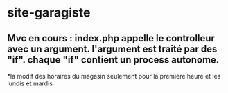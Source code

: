 # site-garagiste
Mvc en cours :
index.php appelle le controlleur avec un argument.
l'argument est traité par des "if".
chaque "if" contient un process autonome.
--------
*la modif des horaires du magasin seulement pour la première heure et les lundis et mardis
